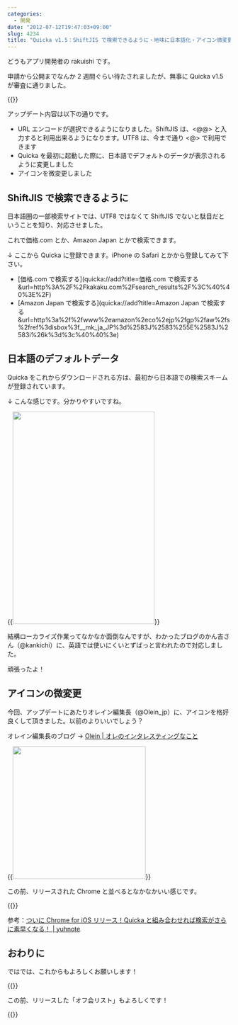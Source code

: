```yaml
---
categories:
  - 開発
date: "2012-07-12T19:47:03+09:00"
slug: 4234
title: "Quicka v1.5：ShiftJIS で検索できるように・地味に日本語化・アイコン微変更"
---
```


どうもアプリ開発者の rakuishi です。

申請から公開までなんか 2 週間ぐらい待たされましたが、無事に Quicka v1.5 が審査に通りました。

{{<app id="511606108" title="Quicka 1.5（￥85）" src="http://a5.mzstatic.com/us/r1000/067/Purple/v4/8b/0f/8d/8b0f8d9e-83f6-3a80-3b09-cea66e385703/mza_3687391537383478282.100x100-75.png">}}

アップデート内容は以下の通りです。

- URL エンコードが選択できるようになりました。ShiftJIS は、<@@> と入力すると利用出来るようになります。UTF8 は、今まで通り <@> で利用できます
- Quicka を最初に起動した際に、日本語でデフォルトのデータが表示されるように変更しました
- アイコンを微変更しました

## ShiftJIS で検索できるように

日本語圏の一部検索サイトでは、UTF8 ではなくて ShiftJIS でないと駄目だということを知り、対応させました。

これで価格.com とか、Amazon Japan とかで検索できます。

↓ ここから Quicka に登録できます。iPhone の Safari とかから登録してみて下さい。

- [価格.com で検索する](quicka://add?title=価格.com で検索する&url=http%3A%2F%2Fkakaku.com%2Fsearch_results%2F%3C%40%40%3E%2F)
- [Amazon Japan で検索する](quicka://add?title=Amazon Japan で検索する&url=http%3a%2f%2fwww%2eamazon%2eco%2ejp%2fgp%2faw%2fs%2fref%3dis*box*%3f\_\_mk_ja_JP%3d%2583J%2583%255E%2583J%2583i%26k%3d%3c%40%40%3e)

## 日本語のデフォルトデータ

Quicka をこれからダウンロードされる方は、最初から日本語での検索スキームが登録されています。

↓ こんな感じです。分かりやすいですね。

{{<img alt="" src="/images/2012/07/4234_1.png" width="320" height="480">}}

結構ローカライズ作業ってなかなか面倒なんですが、わかったブログのかん吉さん（@kankichi）に、英語では使いにくいとずばっと言われたので対応しました。

頑張ったよ！

## アイコンの微変更

今回、アップデートにあたりオレイン編集長（@Olein_jp）に、アイコンを格好良くして頂きました。以前のよりいいでしょう？

オレイン編集長のブログ → [Olein | オレのインタレスティングなこと](http://www.olein.net/)

{{<img alt="" src="/images/2012/07/4234_2.png" width="300" height="300">}}

この前、リリースされた Chrome と並べるとなかなかいい感じです。

{{<app id="535886823" title="Chrome 19.0.1084.60（無料）" src="http://a4.mzstatic.com/us/r1000/083/Purple/v4/73/f3/c5/73f3c5b2-e4fe-6d27-78a3-8bfe172ee9fc/owDbNMXqwkLZaQGxTG2Tug-temp-upload.vdxyyzzi.100x100-75.png">}}

参考：[ついに Chrome for iOS リリース！Quicka と組み合わせれば検索がさらに素早くなる！ | yuhnote](http://yuhnote.com/2012/06/29/chrome-quicka/)

## おわりに

ではでは、これからもよろしくお願いします！

{{<app id="511606108" title="Quicka 1.5（￥85）" src="http://a5.mzstatic.com/us/r1000/067/Purple/v4/8b/0f/8d/8b0f8d9e-83f6-3a80-3b09-cea66e385703/mza_3687391537383478282.100x100-75.png">}}

この前、リリースした「オフ会リスト」もよろしくです！

{{<app id="533017985" title="オフ会リスト - 参加者管理を簡単に（￥170）" src="http://a5.mzstatic.com/us/r30/Purple/v4/bb/ae/7f/bbae7fe1-2276-94ca-d6f6-73847f002af2/mza_7142949790401148668.100x100-75.png">}}
